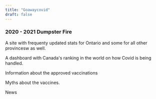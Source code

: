 ```yaml
---
title: "Goawaycovid"
draft: false
---
```


### 2020 - 2021 Dumpster Fire

A site with frequenty updated stats for Ontario and some for all other provincesw as well.

A dashboard with Canada's ranking in the world on how Covid is being handled.

Information about the approved vaccinations

Myths about the vaccines.

News